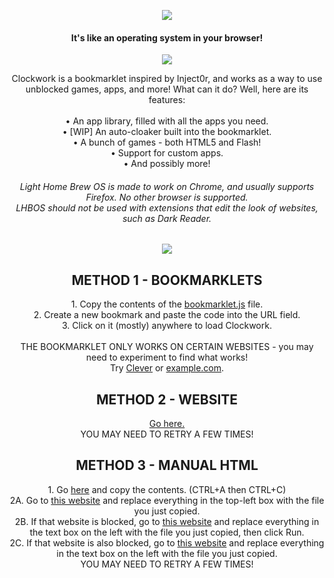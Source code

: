 <p align="center">
  <img src="https://icon-library.com/images/lite-icon/lite-icon-13.jpg" align="center">
</p>

<h4 align="center">
  It's like an operating system in your browser!<br>
</h4>

<!-- ABOUT SECTION -->
<p align="center">
  <img src="https://user-images.githubusercontent.com/91223726/216793656-17079e7b-f69b-48ae-929d-97ad2206fd6d.png" align="center">
</p>

<p align="center">
  Clockwork is a bookmarklet inspired by Inject0r, and works as a way to use unblocked games, apps, and more!
  What can it do? Well, here are its features:<br><br>
  • An app library, filled with all the apps you need.<br>
  • [WIP] An auto-cloaker built into the bookmarklet.<br>
  • A bunch of games - both HTML5 and Flash!<br>
  • Support for custom apps.<br>
  • And possibly more!
</p>

<h6 align="center">
  Light Home Brew OS is made to work on Chrome, and usually supports Firefox. No other browser is supported.
  <br>LHBOS should not be used with extensions that edit the look of websites, such as Dark Reader.
</h6>

<!-- ABOUT SECTION -->
<p align="center">
  <img src="https://user-images.githubusercontent.com/91223726/216842392-8707df04-bb35-4e4a-ac6f-49650ac5032e.png" align="center">
</p>

<h2 align="center">
  METHOD 1 - BOOKMARKLETS
</h2>
<p align="center">
  1. Copy the contents of the <a href="https://raw.githubusercontent.com/red-stone-network/clockwork/main/bookmarklet.js" download>bookmarklet.js</a> file.<br>
  2. Create a new bookmark and paste the code into the URL field.<br>
  3. Click on it (mostly) anywhere to load Clockwork.<br>
  <br>
  THE BOOKMARKLET ONLY WORKS ON CERTAIN WEBSITES - you may need to experiment to find what works!<br>
  Try  <a href="https://clever.com/">Clever</a> or  <a href="https://example.com">example.com</a>.
</p>

<h2 align="center">
  METHOD 2 - WEBSITE
</h2>
<p align="center">
  <a href="https://idi0t.glitch.me/clockwork">Go here.</a><br>
  YOU MAY NEED TO RETRY A FEW TIMES!
</p>

<h2 align="center">
  METHOD 3 - MANUAL HTML
</h2>
<p align="center">
  1. Go <a href="https://github.com/red-stone-network/clockwork/raw/html-site/index.html">here</a> and copy the contents. (CTRL+A then CTRL+C)<br>
  2A. Go to <a href="https://liveweave.com/">this website</a> and replace everything in the top-left box with the file you just copied.<br>
  2B. If that website is blocked, go to <a href="https://www.w3schools.com/tags/tryit.asp?filename=tryhtml_phrase_samp">this website</a>
  and replace everything in the text box on the left with the file you just copied, then click Run.<br>
  2C. If that website is also blocked, go to <a href="https://www.tutorialspoint.com/online_html_editor.php">this website</a> and replace everything in the text box on the left with the file you just copied.<br>
  YOU MAY NEED TO RETRY A FEW TIMES!
</p>
